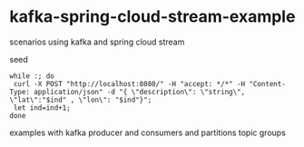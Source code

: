 # kafka-spring-cloud-stream-example

scenarios using kafka and spring cloud stream


seed
```
while :; do  
 curl -X POST "http://localhost:8080/" -H "accept: */*" -H "Content-Type: application/json" -d "{ \"description\": \"string\", \"lat\":"$ind" , \"lon\": "$ind"}"; 
 let ind=ind+1;
done
```

examples with kafka producer and consumers and partitions topic groups


